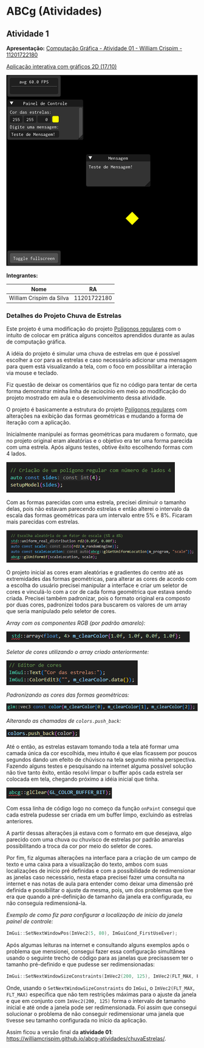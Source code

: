 # ABCg (Atividades)

## Atividade 1

**Apresentação:** [Computação Gráfica - Atividade 01 - William Crispim - 11201722180](https://docs.google.com/presentation/d/1K6EUfeZdftWrELGmf3bpBMwtQCsK9HI7Ro8I00ZQlZ8/edit?usp=sharing)

[Aplicação interativa com gráficos 2D (17/10)](https://williamcrispim.github.io/abcg-atividades/chuvaEstrelas/)

![Alt text](./screenshots/image-8.png)

**Integrantes:**

| Nome    | RA |
| -------- | ------- |
| William Crispim da Silva  | 11201722180    |

### Detalhes do Projeto Chuva de Estrelas

Este projeto é uma modificação do projeto [Polígonos regulares](https://hbatagelo.github.io/cg/regularpolygons.html) com o intuíto de colocar em prática alguns conceitos aprendidos durante as aulas de computação gráfica.

A idéia do projeto é simular uma chuva de estrelas em que é possível escolher a cor para as estrelas e caso necessário adicionar uma mensagem para quem está visualizando a tela, com o foco em possibilitar a interação via mouse e teclado.

Fiz questão de deixar os comentários que fiz no código para tentar de certa forma demonstrar minha linha de raciocínio em meio ao modificação do projeto mostrado em aula e o desenvolvimento dessa atividade.

O projeto é basicamente a estrutura do projeto [Polígonos regulares](https://hbatagelo.github.io/cg/regularpolygons.html) com alterações na exibição das formas geométricas e mudando a forma de iteração com a aplicação.

Inicialmente manipulei as formas geométricas para mudarem o formato, que no projeto original eram aleatórias e o objetivo era ter uma forma parecida com uma estrela. Após alguns testes, obtive êxito escolhendo formas com 4 lados.

![Alt text](./screenshots/image.png)

Com as formas parecidas com uma estrela, precisei diminuir o tamanho delas, pois não estavam parecendo estrelas e então alterei o intervalo da escala das formas geométricas para um intervalo entre 5% e 8%. Ficaram mais parecidas com estrelas.

![Alt text](./screenshots/image-1.png)

O projeto inicial as cores eram aleatórias e gradientes do centro até as extremidades das formas geométricas, para alterar as cores de acordo com a escolha do usuário precisei manipular a interface e criar um seletor de cores e vinculá-lo com a cor de cada forma geométrica que estava sendo criada. Precisei também padronizar, pois o formato original era composto por duas cores, padronizei todos para buscarem os valores de um array que seria manipulado pelo seletor de cores.

*Array com os componentes RGB (por padrão amarelo):*

![Alt text](./screenshots/image-2.png)

*Seletor de cores utilizando o array criado anteriormente:*

![Alt text](./screenshots/image-3.png)

*Padronizando as cores das formas geométricas:*

![Alt text](./screenshots/image-4.png)

*Alterando as chamadas de `colors.push_back`:*

![Alt text](./screenshots/image-7.png)

Até o então, as estrelas estavam tomando toda a tela até formar uma camada única da cor escolhida, meu intuíto é que elas ficassem por poucos segundos dando um efeito de chúvisco na tela segundo minha perspectiva. Fazendo alguns testes e pesquisando na internet alguma possível solução não tive tanto êxito, então resolvi limpar o buffer após cada estrela ser colocada em tela, chegando próximo a idéia inicial que tinha.

![Alt text](./screenshots/image-5.png)

Com essa linha de código logo no começo da função `onPaint` consegui que cada estrela pudesse ser criada em um buffer limpo, excluindo as estrelas anteriores.

A partir dessas alterações já estava com o formato em que desejava, algo parecido com uma chuva ou chuvísco de estrelas por padrão amarelas possibilitando a troca da cor por meio do seletor de cores.

Por fim, fiz algumas alterações na interface para a criação de um campo de texto e uma caixa para a visualização do texto, ambos com suas localizações de início pré definidas e com a possibilidade de redimensionar as janelas caso necessário, nesta etapa precisei fazer uma consulta na internet e nas notas de aula para entender como deixar uma dimensão pré definida e possibilitar o ajuste da mesma, pois, um dos problemas que tive era que quando a pré-definição de tamanho da janela era configurada, eu não conseguia redimensioná-la.

*Exemplo de como fiz para configurar a localização de início da janela painel de controle:*
```cpp
ImGui::SetNextWindowPos(ImVec2(5, 80), ImGuiCond_FirstUseEver);
```

Após algumas leituras na internet e consultando alguns exemplos após o problema que mensionei, consegui fazer essa configuração simultânea usando o seguinte trecho de código para as janelas que precisassem ter o tamanho pré-definido e que pudesse ser redimensionadas:

```cpp
ImGui::SetNextWindowSizeConstraints(ImVec2(200, 125), ImVec2(FLT_MAX, FLT_MAX));
```

Onde, usando o `SetNextWindowSizeConstraints` do `ImGui`, o `ImVec2(FLT_MAX, FLT_MAX)` especifica que não tem restrições máximas para o ajuste da janela e que em conjunto com `ImVec2(200, 125)` forma o intervalo de tamanho inicial e até onde a janela pode ser redimensionada. Foi assim que consegui solucionar o problema de não conseguir redimensionar uma janela que tivesse seu tamanho configurada no início da aplicação.

Assim ficou a versão final da **atividade 01**: https://williamcrispim.github.io/abcg-atividades/chuvaEstrelas/.

